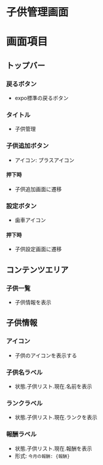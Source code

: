 # 子供管理画面

# 画面項目

## トップバー
### 戻るボタン
- expo標準の戻るボタン

### タイトル
- 子供管理

### 子供追加ボタン
- アイコン: プラスアイコン

#### 押下時
- 子供追加画面に遷移

### 設定ボタン
- 歯車アイコン

#### 押下時
- 子供設定画面に遷移


## コンテンツエリア
### 子供一覧
- 子供情報を表示

## 子供情報
### アイコン
- 子供のアイコンを表示する

### 子供名ラベル
- 状態.子供リスト.現在.名前を表示

### ランクラベル
- 状態.子供リスト.現在.ランクを表示

### 報酬ラベル
- 状態.子供リスト.現在.報酬を表示
- 形式: `今月の報酬: {報酬}`


